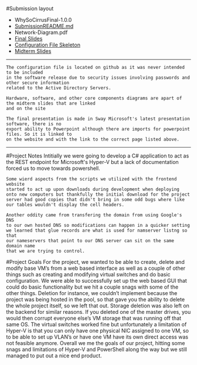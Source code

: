 #Submission layout
- WhySoCirrusFinal-1.0.0
- [SubmissionREADME.md](https://github.com/dswenson2011/WhySoCirrusFinal/blob/master/SubmissionREADME.md)
- Network-Diagram.pdf
- [Final Slides](https://whysocirr.us/finalSlide)
- [Configuration File Skeleton](https://github.com/dswenson2011/WhySoCirrusFinal/blob/master/lib/configs/config.json)
- [Midterm Slides](http://slides.whysocirr.us/)

---
	The configuration file is located on github as it was never intended to be included
	in the software release due to security issues involving passwords and other secure information
	related to the Active Directory Servers.
	
	Hardware, software, and other core components diagrams are apart of the midterm slides that are linked
	and on the site
	
	The final presentation is made in Sway Microsoft's latest presentation software, there is no
	export ability to Powerpoint although there are imports for powerpoint files. So it is linked to
	on the website and with the link to the correct page listed above.
---
#Project Notes
	Intitially we were going to develop a C# application to act as the REST
	endpoint for Microsoft's Hyper-V but a lack of documentation forced us
	to move towards powershell.
	
	Some wierd aspects from the scripts we utilized with the frontend website
	started to act up upon downloads during development when deploying
	onto new computers but thankfully the initial download for the project
	server had good copies that didn't bring in some odd bugs where like 
	our tables wouldn't display the cell headers.
	
	Another oddity came from transfering the domain from using Google's DNS
	to our own hosted DNS so modifications can happen in a quicker setting
	we learned that glue records are what is used for namserver listng so that
	our nameservers that point to our DNS server can sit on the same domain name
	that we are trying to control.
	
	
#Project Goals
	For the project, we wanted to be able to create, delete and modify base VM’s
	from a web based interface as well as a couple of other things such as creating
	and modifying virtual switches and do basic configuration. We were able to successfully
	set up the web based GUI that could do basic functionality but we hit a couple snags with
	some of the other things. Deletion for instance, we couldn’t implement because the project
	was being hosted in the pool, so that gave you the ability to delete the whole project itself,
	so we left that out. Storage deletion was also left on the backend for similar reasons.
	If you deleted one of the master drives, you would then corrupt everyone else’s VM storage that
	was running off that same OS. The virtual switches worked fine but unfortunately a limitation of
	Hyper-V is that you can only have one physical NIC assigned to one VM, so to be able to set up
	VLAN’s or have one VM have its own direct access was not feasible anymore. Overall we me the goals
	of our project, hitting some snags and limitations of Hyper-V and PowerShell along the way but we
	still managed to put out a nice end product.